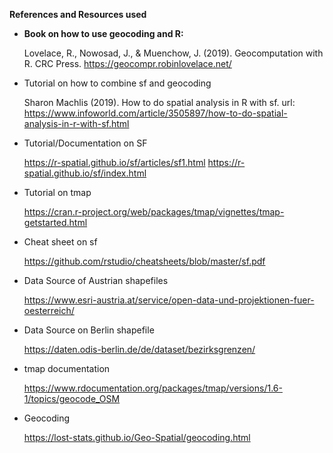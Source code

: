 __References and Resources used__


- __Book on how to use geocoding and R:__ 

  Lovelace, R., Nowosad, J., & Muenchow, J. (2019). Geocomputation with R. CRC Press.
  https://geocompr.robinlovelace.net/
  
  
- Tutorial on how to combine sf and geocoding 
  
  Sharon Machlis (2019). How to do spatial analysis in R with sf. url: https://www.infoworld.com/article/3505897/how-to-do-spatial-analysis-in-r-with-sf.html

- Tutorial/Documentation on SF 
  
  https://r-spatial.github.io/sf/articles/sf1.html
  https://r-spatial.github.io/sf/index.html

- Tutorial on tmap
  
  https://cran.r-project.org/web/packages/tmap/vignettes/tmap-getstarted.html

- Cheat sheet on sf 

  https://github.com/rstudio/cheatsheets/blob/master/sf.pdf

- Data Source of Austrian shapefiles

  https://www.esri-austria.at/service/open-data-und-projektionen-fuer-oesterreich/

- Data Source on Berlin shapefile

  https://daten.odis-berlin.de/de/dataset/bezirksgrenzen/

- tmap documentation

  https://www.rdocumentation.org/packages/tmap/versions/1.6-1/topics/geocode_OSM

- Geocoding 

  https://lost-stats.github.io/Geo-Spatial/geocoding.html
